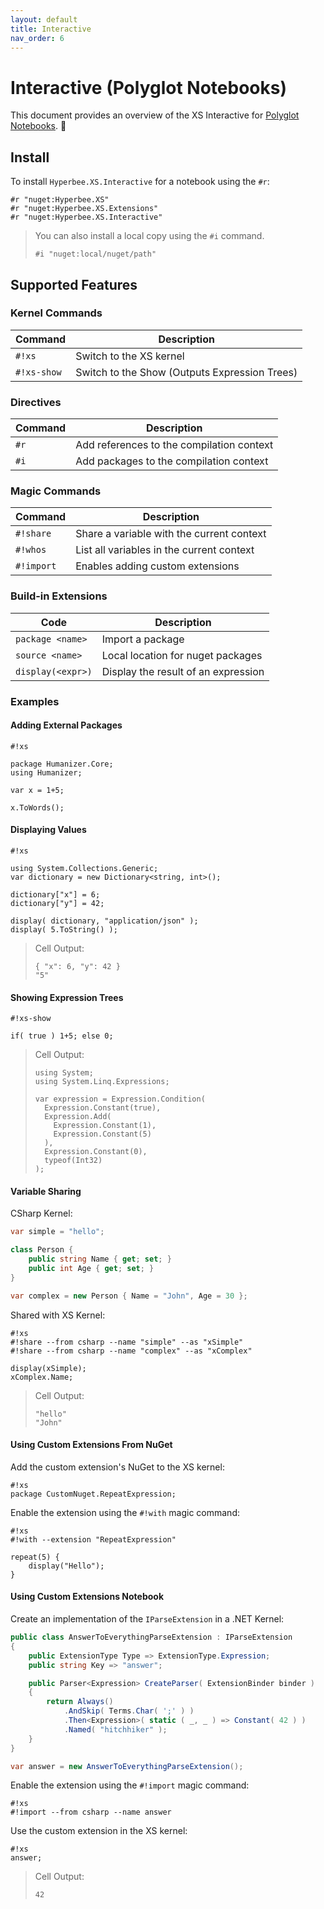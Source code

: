 ```yaml
---
layout: default
title: Interactive
nav_order: 6
---
```


# Interactive (Polyglot Notebooks)

This document provides an overview of the XS Interactive for [Polyglot Notebooks](https://code.visualstudio.com/docs/languages/polyglot). 
:notebook:

## Install

To install `Hyperbee.XS.Interactive` for a notebook using the `#r`:

```
#r "nuget:Hyperbee.XS"
#r "nuget:Hyperbee.XS.Extensions"
#r "nuget:Hyperbee.XS.Interactive"
```

> You can also install a local copy using the `#i` command.
> ```
> #i "nuget:local/nuget/path"
> ```

## Supported Features

### Kernel Commands

| Command     | Description                                   |
|-------------|-----------------------------------------------|
| `#!xs`      | Switch to the XS kernel                       |
| `#!xs-show` | Switch to the Show (Outputs Expression Trees) |

### Directives

| Command    | Description                               |
|------------|-------------------------------------------|
| `#r`       | Add references to the compilation context |
| `#i`       | Add packages to the compilation context   |

### Magic Commands

| Command     | Description                               |
|-------------|-------------------------------------------|
| `#!share`   | Share a variable with the current context |
| `#!whos`    | List all variables in the current context |
| `#!import`  | Enables adding custom extensions          |

### Build-in Extensions

| Code               | Description                               |
|--------------------|-------------------------------------------|
| `package <name>`   | Import a package                          |
| `source <name>`    | Local location for nuget packages         |
| `display(<expr>)`  | Display the result of an expression       |


### Examples

#### Adding External Packages

```
#!xs

package Humanizer.Core;
using Humanizer;

var x = 1+5;

x.ToWords();
```

#### Displaying Values

```
#!xs

using System.Collections.Generic;
var dictionary = new Dictionary<string, int>();

dictionary["x"] = 6;
dictionary["y"] = 42;

display( dictionary, "application/json" );
display( 5.ToString() );
```
> Cell Output:
> ```
> { "x": 6, "y": 42 }
> "5"
> ```

#### Showing Expression Trees
```
#!xs-show

if( true ) 1+5; else 0;
```

> Cell Output:
> ```
> using System;
> using System.Linq.Expressions;
> 
> var expression = Expression.Condition(
>   Expression.Constant(true),
>   Expression.Add(
>     Expression.Constant(1),
>     Expression.Constant(5)
>   ),
>   Expression.Constant(0),
>   typeof(Int32)
> );
> ```

#### Variable Sharing

CSharp Kernel:
```csharp
var simple = "hello";

class Person {
    public string Name { get; set; }
    public int Age { get; set; }
}

var complex = new Person { Name = "John", Age = 30 };
```

Shared with XS Kernel:
```
#!xs
#!share --from csharp --name "simple" --as "xSimple"
#!share --from csharp --name "complex" --as "xComplex"

display(xSimple);
xComplex.Name;
```

> Cell Output:
> ```
> "hello"
> "John"
> ```


#### Using Custom Extensions From NuGet

Add the custom extension's NuGet to the XS kernel:
```
#!xs
package CustomNuget.RepeatExpression;
```

Enable the extension using the `#!with` magic command:
```
#!xs
#!with --extension "RepeatExpression"

repeat(5) {
    display("Hello");
}
```

#### Using Custom Extensions Notebook

Create an implementation of the `IParseExtension` in a .NET Kernel:

```csharp
public class AnswerToEverythingParseExtension : IParseExtension
{
    public ExtensionType Type => ExtensionType.Expression;
    public string Key => "answer";

    public Parser<Expression> CreateParser( ExtensionBinder binder )
    {
        return Always()
            .AndSkip( Terms.Char( ';' ) )
            .Then<Expression>( static ( _, _ ) => Constant( 42 ) )
            .Named( "hitchhiker" );
    }
}

var answer = new AnswerToEverythingParseExtension();
```

Enable the extension using the `#!import` magic command:
```
#!xs
#!import --from csharp --name answer
```

Use the custom extension in the XS kernel:
```
#!xs
answer;
```

> Cell Output:
> ```
> 42
> ```